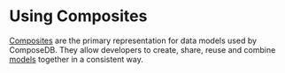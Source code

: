 # Using Composites

<head>
  <meta name="robots" content="noindex" />
  <meta name="googlebot" content="noindex" />
</head>

[Composites](../concepts-overview.md#composites) are the primary representation for data models used by ComposeDB. They allow developers to create, share, reuse and combine [models](../concepts-overview.md#models) together in a consistent way.
